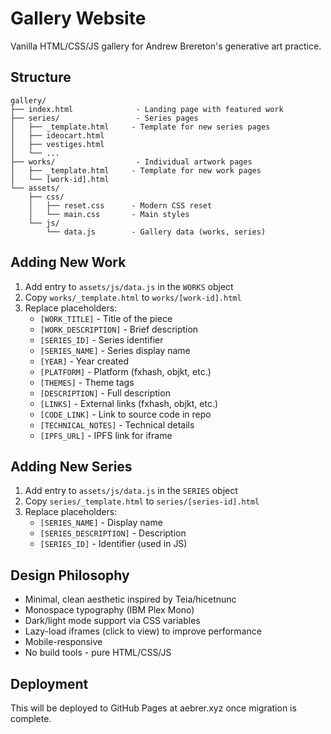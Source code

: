 # Gallery Website

Vanilla HTML/CSS/JS gallery for Andrew Brereton's generative art practice.

## Structure

```
gallery/
├── index.html              - Landing page with featured work
├── series/                 - Series pages
│   ├── _template.html     - Template for new series pages
│   ├── ideocart.html
│   ├── vestiges.html
│   └── ...
├── works/                  - Individual artwork pages
│   ├── _template.html     - Template for new work pages
│   └── [work-id].html
└── assets/
    ├── css/
    │   ├── reset.css      - Modern CSS reset
    │   └── main.css       - Main styles
    └── js/
        └── data.js        - Gallery data (works, series)
```

## Adding New Work

1. Add entry to `assets/js/data.js` in the `WORKS` object
2. Copy `works/_template.html` to `works/[work-id].html`
3. Replace placeholders:
   - `[WORK_TITLE]` - Title of the piece
   - `[WORK_DESCRIPTION]` - Brief description
   - `[SERIES_ID]` - Series identifier
   - `[SERIES_NAME]` - Series display name
   - `[YEAR]` - Year created
   - `[PLATFORM]` - Platform (fxhash, objkt, etc.)
   - `[THEMES]` - Theme tags
   - `[DESCRIPTION]` - Full description
   - `[LINKS]` - External links (fxhash, objkt, etc.)
   - `[CODE_LINK]` - Link to source code in repo
   - `[TECHNICAL_NOTES]` - Technical details
   - `[IPFS_URL]` - IPFS link for iframe

## Adding New Series

1. Add entry to `assets/js/data.js` in the `SERIES` object
2. Copy `series/_template.html` to `series/[series-id].html`
3. Replace placeholders:
   - `[SERIES_NAME]` - Display name
   - `[SERIES_DESCRIPTION]` - Description
   - `[SERIES_ID]` - Identifier (used in JS)

## Design Philosophy

- Minimal, clean aesthetic inspired by Teia/hicetnunc
- Monospace typography (IBM Plex Mono)
- Dark/light mode support via CSS variables
- Lazy-load iframes (click to view) to improve performance
- Mobile-responsive
- No build tools - pure HTML/CSS/JS

## Deployment

This will be deployed to GitHub Pages at aebrer.xyz once migration is complete.
